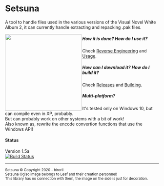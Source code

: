 # Setsuna

A tool to handle files used in the various versions of the Visual Novel White Album 2, it can currently handle extracting and repacking .pak files.<br>

<img align="left" width="250" src="https://i.imgur.com/uwWA4BZ.png">

##### How it is done? How do I use it?
Check [Reverse Engineering](https://github.com/hiroril/Setsuna/wiki/Reverse-Engineering) and [Usage](https://github.com/hiroril/Setsuna/wiki/Usage).<br>

##### How can I download it? How do I build it?

Check [Releases](https://github.com/hiroril/Setsuna/releases) and [Building](https://github.com/hiroril/Setsuna/wiki/Building).

##### Multi-platform?

It's tested only on Windows 10, but can compile even in XP, probably.<br>
But can probably work on other systems with a bit of work!<br>
Also known as, rewrite the encode convertion functions that use the Windows API!<br>
#### Status
Version 1.5a<br>
[![Build Status](https://travis-ci.org/hiroril/Setsuna.svg?branch=master)](https://travis-ci.org/hiroril/Setsuna)<hr>
<sub>Setsuna © Copyright  2020 - hiroril<br>
Setsuna Ogiso image belongs to Leaf and their creation personnel!<br>This library has no connection with them, the image on the side is just for decoration.</sub>
